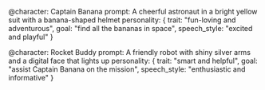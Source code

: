 @character: Captain Banana
prompt: A cheerful astronaut in a bright yellow suit with a banana-shaped helmet
personality: {
    trait: "fun-loving and adventurous",
    goal: "find all the bananas in space",
    speech_style: "excited and playful"
}

@character: Rocket Buddy
prompt: A friendly robot with shiny silver arms and a digital face that lights up
personality: {
    trait: "smart and helpful",
    goal: "assist Captain Banana on the mission",
    speech_style: "enthusiastic and informative"
}
